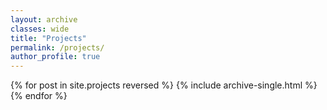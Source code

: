 ```yaml
---
layout: archive
classes: wide
title: "Projects"
permalink: /projects/
author_profile: true
---
```


{% for post in site.projects reversed %}
  {% include archive-single.html %}
{% endfor %}

